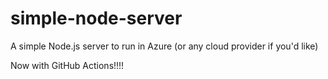 # simple-node-server
A simple Node.js server to run in Azure (or any cloud provider if you'd like)

Now with GitHub Actions!!!!
